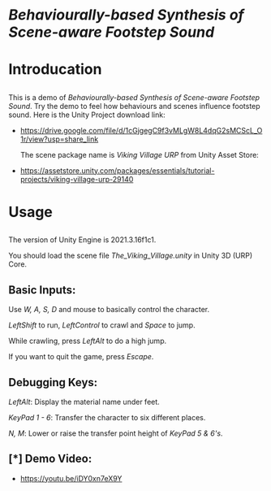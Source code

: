# *Behaviourally-based Synthesis of Scene-aware Footstep Sound*
# Introducation
##
  This is a demo of *Behaviourally-based Synthesis of Scene-aware Footstep Sound*. Try the demo to feel how behaviours and scenes influence footstep sound. Here is the Unity Project download link:
- https://drive.google.com/file/d/1cGjgegC9f3vMLgW8L4dqG2sMCScL_O1r/view?usp=share_link
  
  The scene package name is *Viking Village URP* from Unity Asset Store:
- https://assetstore.unity.com/packages/essentials/tutorial-projects/viking-village-urp-29140
 
# Usage
##
  The version of Unity Engine is 2021.3.16f1c1.

  You should load the scene file *The_Viking_Village.unity* in Unity 3D (URP) Core.
## Basic Inputs:
  Use *W, A, S, D* and mouse to basically control the character.
  
  *LeftShift* to run, *LeftControl* to crawl and *Space* to jump.

  While crawling, press *LeftAlt* to do a high jump.

  If you want to quit the game, press *Escape*.

## Debugging Keys:

  *LeftAlt*: Display the material name under feet.

  *KeyPad 1 - 6*: Transfer the character to six different places.

  *N, M*: Lower or raise the transfer point height of *KeyPad 5 & 6's*.

## [*] Demo Video:
- https://youtu.be/iDY0xn7eX9Y
